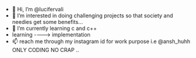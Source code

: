 - 👋 Hi, I’m @lucifervali
- 👀 I’m interested in doing challenging projects so that society and needies get some benefits...
- 🌱 I’m currently learning c and c++
- learning ----> implementation 
- 📫 reach me through my instagram id  for work purpose i.e @ansh_huhh
ONLY CODING NO CRAP ..
<!---
lucifervali/lucifervali is a ✨ special ✨ repository because its `README.md` (this file) appears on your GitHub profile.
You can click the Preview link to take a look at your changes.
--->
